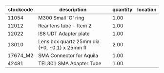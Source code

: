 |stockcode|description|quantity|location|
|---------|-----------|--------|--------|
|11054|M300 Small 'O' ring|1.00||
|12012|Rear lens tube - Item 2|1.00||
|12022|IS8 UDT Adapter plate|1.00||
|13010|Lens bcx quartz 25mm dia (+0, -0.1) x 25mm fl|2.00||
|17674_M2|SMA Connector for Aquila|1.00||
|42481|TEL301 SMA Adapter Tube|1.00||
